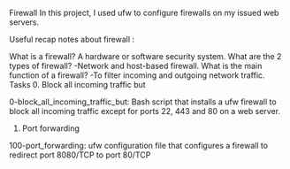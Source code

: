 Firewall
In this project, I used ufw to configure firewalls on my issued web servers.

Useful recap notes about firewall
:

What is a firewall?
A hardware or software security system.
What are the 2 types of firewall? -Network and host-based firewall.
What is the main function of a firewall? -To filter incoming and outgoing network traffic.
Tasks
0. Block all incoming traffic but

0-block_all_incoming_traffic_but: Bash script that installs a ufw firewall to block all incoming traffic except for ports 22, 443 and 80 on a web server.
1. Port forwarding

100-port_forwarding: ufw configuration file that configures a firewall to redirect port 8080/TCP to port 80/TCP
